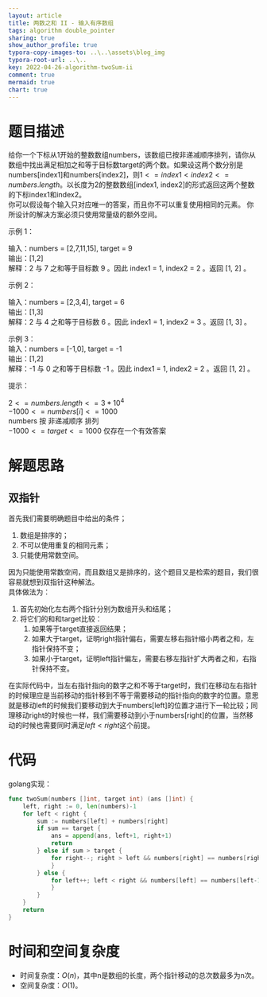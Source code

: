 ```yaml
---
layout: article
title: 两数之和 II - 输入有序数组
tags: algorithm double_pointer
sharing: true
show_author_profile: true
typora-copy-images-to: ..\..\assets\blog_img
typora-root-url: ..\..
key: 2022-04-26-algorithm-twoSum-ii
comment: true
mermaid: true
chart: true
---
```


# 题目描述

给你一个下标从1开始的整数数组numbers，该数组已按非递减顺序排列，请你从数组中找出满足相加之和等于目标数target的两个数。如果设这两个数分别是numbers[index1]和numbers[index2]，则$1 <= index1 < index2 <=numbers.length$。以长度为2的整数数组[index1, index2]的形式返回这两个整数的下标index1和index2。  
你可以假设每个输入只对应唯一的答案，而且你不可以重复使用相同的元素。 你所设计的解决方案必须只使用常量级的额外空间。
 
示例 1：  

输入：numbers = [2,7,11,15], target = 9  
输出：[1,2]  
解释：2 与 7 之和等于目标数 9 。因此 index1 = 1, index2 = 2 。返回 [1, 2] 。  
 
示例 2：  

输入：numbers = [2,3,4], target = 6  
输出：[1,3]  
解释：2 与 4 之和等于目标数 6 。因此 index1 = 1, index2 = 3 。返回 [1, 3] 。  
 
示例 3：  
输入：numbers = [-1,0], target = -1  
输出：[1,2]  
解释：-1 与 0 之和等于目标数 -1 。因此 index1 = 1, index2 = 2 。返回 [1, 2] 。  

提示：  

$2 <= numbers.length <= 3*10^4$  
$-1000 <= numbers[i] <= 1000$  
numbers 按 非递减顺序 排列  
$-1000 <= target <= 1000$
仅存在一个有效答案  

# 解题思路

## 双指针

首先我们需要明确题目中给出的条件；
1. 数组是排序的；
2. 不可以使用重复的相同元素；
3. 只能使用常数空间。

因为只能使用常数空间，而且数组又是排序的，这个题目又是检索的题目，我们很容易就想到双指针这种解法。  
具体做法为：
1. 首先初始化左右两个指针分别为数组开头和结尾；
2. 将它们的和和target比较：
   1. 如果等于target直接返回结果；
   2. 如果大于target，证明right指针偏右，需要左移右指针缩小两者之和，左指针保持不变；
   3. 如果小于target，证明left指针偏左，需要右移左指针扩大两者之和，右指针保持不变。

在实际代码中，当左右指针指向的数字之和不等于target时，我们在移动左右指针的时候理应是当前移动的指针移到不等于需要移动的指针指向的数字的位置。意思就是移动left的时候我们要移动到大于numbers[left]的位置才进行下一轮比较；同理移动right的时候也一样，我们需要移动到小于numbers[right]的位置，当然移动的时候也需要同时满足$left<right$这个前提。

# 代码

golang实现：
```go
func twoSum(numbers []int, target int) (ans []int) {
	left, right := 0, len(numbers)-1
	for left < right {
		sum := numbers[left] + numbers[right]
		if sum == target {
			ans = append(ans, left+1, right+1)
			return
		} else if sum > target {
			for right--; right > left && numbers[right] == numbers[right+1]; right-- { // right左移到小于当前比较的numbers[right]的位置且不与left相交
			}
		} else {
			for left++; left < right && numbers[left] == numbers[left-1]; left++ { // left右移到大于当前比较的numbers[left]的位置且不与right相交
			}
		}
	}
	return
}
```

# 时间和空间复杂度

- 时间复杂度：$O(n)$，其中n是数组的长度，两个指针移动的总次数最多为n次。
- 空间复杂度：$O(1)$。
